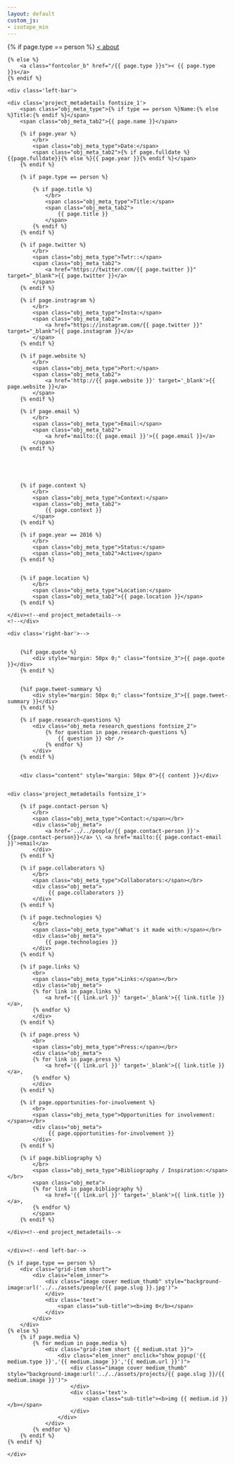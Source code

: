 ```yaml
---
layout: default
custom_js:
- isotope_min
---
```



<script type="text/javascript">
	function show_popup(type,image,url){
		$('.media_popup').show();
		var content_w = 0;
		var content_h = 0;
		var content = new Image();
		content.onload = function() {
			content_w = this.width;
			content_h = this.height;
			if(content_h > $('.media_popup .inner').height()){
				content.height = $('.media_popup .inner').height();
			}
		}
		content.src = '../../assets/projects/{{ page.slug }}/'+image;
		if(type == "vimeo"){
			content = '<iframe src="'+url+'" width="640" height="360" frameborder="0" webkitallowfullscreen mozallowfullscreen allowfullscreen></iframe>'
		}
		$('.media_popup .inner').html(content);
	}
	function hide_popup(){
		$('.media_popup').hide();
	}
	function myFunction(){
		console.log('load')
	}
</script>


<div class="nav fontsize_1">
	{% if page.type == person %}
		<a class="fontcolor_b" href="/about">< about</a>
	
	{% else %}
		<a class="fontcolor_b" href="/{{ page.type }}s">< {{ page.type }}s</a>
	{% endif %} 
</div>


<div class='project'>
<div class='project_left'><div class='project_inner'>

	<div class='left-bar'>
	
	<div class='project_metadetails fontsize_1'>
		<span class="obj_meta_type">{% if type == person %}Name:{% else %}Title:{% endif %}</span>
		<span class="obj_meta_tab2">{{ page.name }}</span>

		{% if page.year %}
			</br>
			<span class="obj_meta_type">Date:</span>
			<span class="obj_meta_tab2">{% if page.fulldate %}{{page.fulldate}}{% else %}{{ page.year }}{% endif %}</span>
		{% endif %}

		{% if page.type == person %}
	
			{% if page.title %}
				</br>
				<span class="obj_meta_type">Title:</span>
				<span class="obj_meta_tab2">
					{{ page.title }}
				</span>
			{% endif %}
		{% endif %}
		
		{% if page.twitter %}
			</br>
			<span class="obj_meta_type">Twtr::</span>
			<span class="obj_meta_tab2">
				<a href="https://twitter.com/{{ page.twitter }}" target="_blank">{{ page.twitter }}</a>
			</span>
		{% endif %}	

		{% if page.instragram %}
			</br>
			<span class="obj_meta_type">Insta:</span>
			<span class="obj_meta_tab2">
				<a href="https://instagram.com/{{ page.twitter }}" target="_blank">{{ page.instagram }}</a>
			</span>
		{% endif %}	
		
		{% if page.website %}
			</br>
			<span class="obj_meta_type">Port:</span>
			<span class="obj_meta_tab2">
				<a href='http://{{ page.website }}' target='_blank'>{{ page.website }}</a>
			</span>
		{% endif %}

		{% if page.email %}
			</br>
			<span class="obj_meta_type">Email:</span>
			<span class="obj_meta_tab2">
				<a href='mailto:{{ page.email }}'>{{ page.email }}</a>
			</span>
		{% endif %}		




						
		{% if page.context %}
			</br>
			<span class="obj_meta_type">Context:</span>
			<span class="obj_meta_tab2">
				{{ page.context }}
			</span>
		{% endif %}

		{% if page.year == 2016 %}
			</br>
			<span class="obj_meta_type">Status:</span>
			<span class="obj_meta_tab2">Active</span>
		{% endif %}	


		{% if page.location %}
			</br>
			<span class="obj_meta_type">Location:</span>
			<span class="obj_meta_tab2">{{ page.location }}</span>
		{% endif %}	
					
	</div><!--end project_metadetails-->	
	<!--</div>
	
	<div class='right-bar'>-->


		{%if page.quote %}
			<div style="margin: 50px 0;" class="fontsize_3">{{ page.quote }}</div>
		{% endif %}
		
			
		{%if page.tweet-summary %}
			<div style="margin: 50px 0;" class="fontsize_3">{{ page.tweet-summary }}</div>
		{% endif %}
	
		{% if page.research-questions %}
			<div class="obj_meta research_questions fontsize_2">
				{% for question in page.research-questions %}
					{{ question }} <br />
				{% endfor %}
			</div>
		{% endif %}	
	
		
		<div class="content" style="margin: 50px 0">{{ content }}</div>
	

	<div class='project_metadetails fontsize_1'>
			
		{% if page.contact-person %}
			</br>
			<span class="obj_meta_type">Contact:</span></br>
			<div class="obj_meta">
				<a href='../../people/{{ page.contact-person }}'>{{page.contact-person}}</a> \\ <a href='mailto:{{ page.contact-email }}'>email</a>
			</div>
		{% endif %}
		
		{% if page.collaborators %}
			</br>
			<span class="obj_meta_type">Collaborators:</span></br>
			<div class="obj_meta">
				 {{ page.collaborators }}
			</div>
		{% endif %}				
		
		{% if page.technologies %}
			</br>
			<span class="obj_meta_type">What's it made with:</span></br>
			<div class="obj_meta">
				{{ page.technologies }}
			</div>
		{% endif %}

		{% if page.links %}
			<br>
			<span class="obj_meta_type">Links:</span></br>
			<div class="obj_meta">
			{% for link in page.links %}
				<a href='{{ link.url }}' target='_blank'>{{ link.title }}</a>,
			{% endfor %}
			</div>
		{% endif %}		

		{% if page.press %}
			<br>
			<span class="obj_meta_type">Press:</span></br>
			<div class="obj_meta">
			{% for link in page.press %}
				<a href='{{ link.url }}' target='_blank'>{{ link.title }}</a>,
			{% endfor %}
			</div>
		{% endif %}		

		{% if page.opportunities-for-involvement %}
			<br>
			<span class="obj_meta_type">Opportunities for involvement:</span></br>
			<div class="obj_meta">
				 {{ page.opportunities-for-involvement }}			
			</div>
		{% endif %}		
			
		{% if page.bibliography %}
			</br>
			<span class="obj_meta_type">Bibliography / Inspiration:</span></br>
			<span class="obj_meta">
			{% for link in page.bibliography %}
				<a href='{{ link.url }}' target='_blank'>{{ link.title }}</a>,
			{% endfor %}
			</span>
		{% endif %}	

	</div><!--end project_metadetails-->	

		
	</div><!--end left-bar-->

</div></div><!--end .project_left .project_inner-->

<div class='project_right fontsize_1'><div class='project_inner'>
	<div class="grid-sizer"></div>
	
	{% if page.type == person %}
		<div class="grid-item short">
			<div class="elem_inner">
				<div class="image cover medium_thumb" style="background-image:url('../../assets/people/{{ page.slug }}.jpg')">
				</div>
				<div class='text'>
					<span class="sub-title"><b>img 0</b></span>
				</div>
			</div>	
		</div>
	{% else %}
		{% if page.media %}
			{% for medium in page.media %}
				<div class="grid-item short {{ medium.stat }}">
					<div class="elem_inner" onclick="show_popup('{{ medium.type }}','{{ medium.image }}','{{ medium.url }}')">
						<div class="image cover medium_thumb" style="background-image:url('../../assets/projects/{{ page.slug }}/{{ medium.image }}')">
						</div>
						<div class='text'>
							<span class="sub-title"><b>img {{ medium.id }}</b></span>
						</div>
					</div>	
				</div>
			{% endfor %}
		{% endif %}	
	{% endif %}

</div></div><!--end .project_right .project_inner-->



</div>
<style>

</style>


<div class="media_popup" onclick="hide_popup()">
	<div class="inner">

	</div>
</div>







